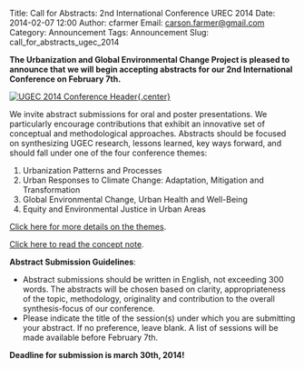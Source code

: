 Title: Call for Abstracts: 2nd International Conference UREC 2014
Date: 2014-02-07 12:00
Author: cfarmer
Email: carson.farmer@gmail.com
Category: Announcement
Tags: Announcement
Slug: call_for_abstracts_ugec_2014

**The Urbanization and Global Environmental Change Project is pleased to 
announce that we will begin accepting abstracts for our 2nd International 
Conference on February 7th.**

[![UGEC 2014 Conference Header][logo]{.center}][conf]

We invite abstract submissions for oral and poster presentations. We 
particularly encourage contributions that exhibit an innovative set of 
conceptual and methodological approaches.  Abstracts should be focused on 
synthesizing UGEC research, lessons learned, key ways forward, and should fall 
under one of the four conference themes:

1. Urbanization Patterns and Processes
2. Urban Responses to Climate Change: Adaptation, Mitigation and Transformation
3. Global Environmental Change, Urban Health and Well-Being
4. Equity and Environmental Justice in Urban Areas

[Click here for more details on the themes][themes].

[Click here to read the concept note][concept].
 
**Abstract Submission Guidelines**:

* Abstract submissions should be written in English, not exceeding 300 words. 
The abstracts will be chosen based on clarity, appropriateness of the topic, 
methodology, originality and contribution to the overall synthesis-focus of 
our conference. 
* Please indicate the title of the session(s) under which you are submitting 
your abstract. If no preference, leave blank. A list of sessions will be made 
available before February 7th.

**Deadline for submission is march 30th, 2014!**

[themes]: http://ugec2014.squarespace.com/themes
[concept]: http://ugec2014.squarespace.com/concept-and-themes
[conf]: http://www.ugec2014.org/
[logo]: {filename}/images/ugec_conf_2014.jpg